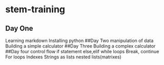 # stem-training
## Day One
Learning markdown
Installing python
##Day Two
manipulation of data
Building a simple calculator
##Day Three
Building a complex calculator
##Day four
control flow
if statement
else,elif
while loops
Break, continue
For loops
Indexes
Strings as lists
nested lists(matrixes)
